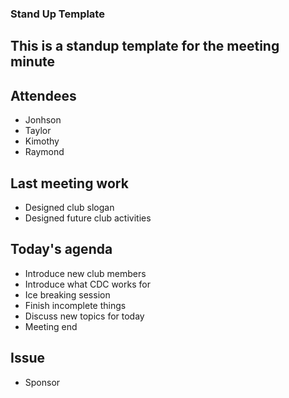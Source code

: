 ### Stand Up Template
## This is a standup template for the meeting minute

## Attendees
- Jonhson
- Taylor
- Kimothy
- Raymond

## Last meeting work
- Designed club slogan
- Designed future club activities

## Today's agenda
- Introduce new club members
- Introduce what CDC works for
- Ice breaking session
- Finish incomplete things
- Discuss new topics for today
- Meeting end

## Issue
- Sponsor
